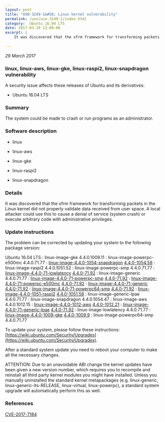 ```yaml
---
layout: post
title: "USN-3249-1&#58; Linux kernel vulnerability"
permalink: /usn/usn-3249-1/index.html
category:  Ubuntu 16.04 LTS
date: 2017-03-29 12:00:00
excerpt: |
    It was discovered that the xfrm framework for transforming packets in the Linux kernel did not properly validate data received from user space. A local attacker could use this to cause a denial of service (system crash) or execute arbitrary code with administrative privileges. 
    
--- 
```

 
 

*29 March 2017*

### linux, linux-aws, linux-gke, linux-raspi2, linux-snapdragon vulnerability

A security issue affects these releases of Ubuntu and its derivatives:

* Ubuntu 16.04 LTS

### Summary

The system could be made to crash or run programs as an administrator. 

### Software description

* linux 

* linux-aws 

* linux-gke 

* linux-raspi2 

* linux-snapdragon 

### Details

It was discovered that the xfrm framework for transforming packets in the Linux kernel did not properly validate data received from user space. A local attacker could use this to cause a denial of service (system crash) or execute arbitrary code with administrative privileges. 

### Update instructions

The problem can be corrected by updating your system to the following package version:

Ubuntu 16.04 LTS
 : linux-image-gke <span>4.4.0.1009.11</span>
 : linux-image-powerpc-e500mc <span>4.4.0.71.77</span>
 : [linux-image-4.4.0-1054-snapdragon](https://launchpad.net/ubuntu/+source/linux-snapdragon) <span> [4.4.0-1054.58](https://launchpad.net/ubuntu/+source/linux-snapdragon/4.4.0-1054.58) </span> 
 : linux-image-raspi2 <span>4.4.0.1051.52</span>
 : linux-image-powerpc-smp <span>4.4.0.71.77</span>
 : [linux-image-4.4.0-71-lowlatency](https://launchpad.net/ubuntu/+source/linux) <span> [4.4.0-71.92](https://launchpad.net/ubuntu/+source/linux/4.4.0-71.92) </span> 
 : linux-image-generic <span>4.4.0.71.77</span>
 : [linux-image-4.4.0-71-powerpc-smp](https://launchpad.net/ubuntu/+source/linux) <span> [4.4.0-71.92](https://launchpad.net/ubuntu/+source/linux/4.4.0-71.92) </span> 
 : [linux-image-4.4.0-71-powerpc-e500mc](https://launchpad.net/ubuntu/+source/linux) <span> [4.4.0-71.92](https://launchpad.net/ubuntu/+source/linux/4.4.0-71.92) </span> 
 : [linux-image-4.4.0-71-generic](https://launchpad.net/ubuntu/+source/linux) <span> [4.4.0-71.92](https://launchpad.net/ubuntu/+source/linux/4.4.0-71.92) </span> 
 : [linux-image-4.4.0-71-powerpc64-smp](https://launchpad.net/ubuntu/+source/linux) <span> [4.4.0-71.92](https://launchpad.net/ubuntu/+source/linux/4.4.0-71.92) </span> 
 : [linux-image-4.4.0-1051-raspi2](https://launchpad.net/ubuntu/+source/linux-raspi2) <span> [4.4.0-1051.58](https://launchpad.net/ubuntu/+source/linux-raspi2/4.4.0-1051.58) </span> 
 : linux-image-generic-lpae <span>4.4.0.71.77</span>
 : linux-image-snapdragon <span>4.4.0.1054.47</span>
 : linux-image-aws <span>4.4.0.1012.15</span>
 : [linux-image-4.4.0-1012-aws](https://launchpad.net/ubuntu/+source/linux-aws) <span> [4.4.0-1012.21](https://launchpad.net/ubuntu/+source/linux-aws/4.4.0-1012.21) </span> 
 : [linux-image-4.4.0-71-generic-lpae](https://launchpad.net/ubuntu/+source/linux) <span> [4.4.0-71.92](https://launchpad.net/ubuntu/+source/linux/4.4.0-71.92) </span> 
 : linux-image-lowlatency <span>4.4.0.71.77</span>
 : [linux-image-4.4.0-1009-gke](https://launchpad.net/ubuntu/+source/linux-gke) <span> [4.4.0-1009.9](https://launchpad.net/ubuntu/+source/linux-gke/4.4.0-1009.9) </span> 
 : linux-image-powerpc64-smp <span>4.4.0.71.77</span>

To update your system, please follow these instructions: [https://wiki.ubuntu.com/Security/Upgrades](https://wiki.ubuntu.com/Security/Upgrades).

After a standard system update you need to reboot your computer to make all the necessary changes.

ATTENTION: Due to an unavoidable ABI change the kernel updates have been given a new version number, which requires you to recompile and reinstall all third party kernel modules you might have installed. Unless you manually uninstalled the standard kernel metapackages (e.g. linux-generic, linux-generic-lts-RELEASE, linux-virtual, linux-powerpc), a standard system upgrade will automatically perform this as well. 

### References

 
 [CVE-2017-7184](http://people.ubuntu.com/~ubuntu-security/cve/CVE-2017-7184)
 

